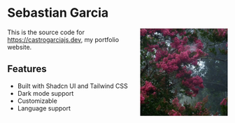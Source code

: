 # Sebastian Garcia

<img src="./public/sebastian.jpg" width="200" align="right" alt="the jsr logo">

This is the source code for https://castrogarciajs.dev, my portfolio website.

## Features
- Built with Shadcn UI and Tailwind CSS
- Dark mode support
- Customizable
- Language support
